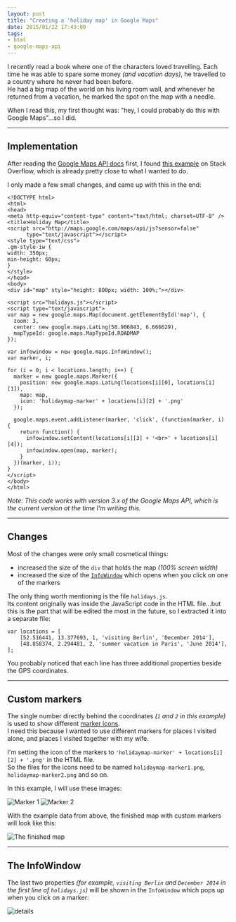 ```yaml
---
layout: post
title: "Creating a 'holiday map' in Google Maps"
date: 2015/01/22 17:43:00
tags:
- html
- google-maps-api
---
```


I recently read a book where one of the characters loved travelling. Each time he was able to spare some money *(and vacation days)*, he travelled to a country where he never had been before.  
He had a big map of the world on his living room wall, and whenever he returned from a vacation, he marked the spot on the map with a needle.

When I read this, my first thought was: "hey, I could probably do this with Google Maps"...so I did.

---

## Implementation

After reading the [Google Maps API docs](https://developers.google.com/maps/documentation/javascript/) first, I found [this example](http://stackoverflow.com/a/3059129/6884) on Stack Overflow, which is already pretty close to what I wanted to do.

I only made a few small changes, and came up with this in the end:

	<!DOCTYPE html>
	<html> 
	<head> 
	<meta http-equiv="content-type" content="text/html; charset=UTF-8" /> 
	<title>Holiday Map</title> 
	<script src="http://maps.google.com/maps/api/js?sensor=false" 
	      type="text/javascript"></script>
	<style type="text/css">
	.gm-style-iw {
	width: 350px; 
	min-height: 60px;
	}
	</style>
	</head> 
	<body>
	<div id="map" style="height: 800px; width: 100%;"></div>
	
	<script src="holidays.js"></script>
	<script type="text/javascript">
	var map = new google.maps.Map(document.getElementById('map'), {
	  zoom: 3,
	  center: new google.maps.LatLng(50.906843, 6.666629),
	  mapTypeId: google.maps.MapTypeId.ROADMAP
	});
	
	var infowindow = new google.maps.InfoWindow();
	var marker, i;
	
	for (i = 0; i < locations.length; i++) {  
	  marker = new google.maps.Marker({
	    position: new google.maps.LatLng(locations[i][0], locations[i][1]),
	    map: map,
	    icon: 'holidaymap-marker' + locations[i][2] + '.png'
	  });
	
	  google.maps.event.addListener(marker, 'click', (function(marker, i) {
	    return function() {
	      infowindow.setContent(locations[i][3] + '<br>' + locations[i][4]);
	      infowindow.open(map, marker);
	    }
	  })(marker, i));
	}
	</script>
	</body>
	</html>

*Note: This code works with version 3.x of the Google Maps API, which is the current version at the time I'm writing this.*

---

## Changes

Most of the changes were only small cosmetical things:

- increased the size of the `div` that holds the map *(100% screen width)*
- increased the size of the [`InfoWindow`](https://developers.google.com/maps/documentation/javascript/reference#InfoWindow) which opens when you click on one of the markers

The only thing worth mentioning is the file `holidays.js`.  
Its content originally was inside the JavaScript code in the HTML file...but this is the part that will be edited the most in the future, so I extracted it into a separate file:

	var locations = [
	    [52.516441, 13.377693, 1, 'visiting Berlin', 'December 2014'],
	    [48.858374, 2.294481, 2, 'summer vacation in Paris', 'June 2014'],
	];

You probably noticed that each line has three additional properties beside the GPS coordinates.  

---

## Custom markers

The single number directly behind the coordinates *(`1` and `2` in this example)* is used to show different [marker icons](https://developers.google.com/maps/documentation/javascript/reference#Marker).  
I need this because I wanted to use different markers for places I visited alone, and places I visited together with my wife.

I'm setting the icon of the markers to `'holidaymap-marker' + locations[i][2] + '.png'` in the HTML file.  
So the files for the icons need to be named `holidaymap-marker1.png`, `holidaymap-marker2.png` and so on.

In this example, I will use these images:

![Marker 1](/img/holidaymap-marker1.png)
![Marker 2](/img/holidaymap-marker2.png)

With the example data from above, the finished map with custom markers will look like this:

![The finished map](/img/holidaymap-finished.png)

---

## The InfoWindow

The last two properties *(for example, `visiting Berlin` and `December 2014` in the first line of `holidays.js`)* will be shown in the `InfoWindow` which pops up when you click on a marker:

![details](/img/holidaymap-details.png)
